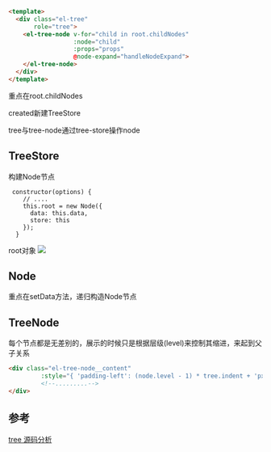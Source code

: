 ````html
<template>
  <div class="el-tree"
       role="tree">
    <el-tree-node v-for="child in root.childNodes"
                  :node="child"
                  :props="props"
                  @node-expand="handleNodeExpand">
    </el-tree-node>
  </div>
</template>
````

重点在root.childNodes

created新建TreeStore

tree与tree-node通过tree-store操作node

## TreeStore
构建Node节点

````
 constructor(options) {
    // ....
    this.root = new Node({
      data: this.data,
      store: this
    });
  }
````

root对象
![](https://ws2.sinaimg.cn/large/006tNc79gy1ftlvpobpjzj30as0g43zy.jpg)

## Node
重点在setData方法，递归构造Node节点

## TreeNode
每个节点都是无差别的，展示的时候只是根据层级(level)来控制其缩进，来起到父子关系

````html
<div class="el-tree-node__content"
         :style="{ 'padding-left': (node.level - 1) * tree.indent + 'px' }">
         <!--.........-->
</div>
````

## 参考 
[tree 源码分析](https://github.com/zimplexing/zzZ/issues/22)
